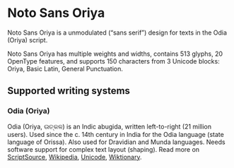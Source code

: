 
# Noto Sans Oriya

Noto Sans Oriya is a unmodulated (“sans serif”) design for texts in the Odia (Oriya) script. 

Noto Sans Oriya has multiple weights and widths, contains 513 glyphs, 20 OpenType features, and supports 150 characters from 3 Unicode blocks: Oriya, Basic Latin, General Punctuation.


## Supported writing systems


### Odia (Oriya)

Odia (Oriya, ଉତ୍କଳ) is an Indic abugida, written left-to-right (21 million users). Used since the c. 14th century in India for the Odia language (state language of Orissa). Also used for Dravidian and Munda languages. Needs software support for complex text layout (shaping). Read more on [ScriptSource](https://scriptsource.org/scr/Orya), [Wikipedia](https://en.wikipedia.org/wiki/ISO_15924:Orya), [Unicode](https://www.unicode.org/versions/Unicode13.0.0/ch12.pdf#G10153), [Wiktionary](https://en.wiktionary.org/wiki/Category:Oriya_script).

